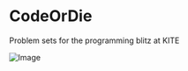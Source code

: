 CodeOrDie
=========

Problem sets for the programming blitz at KITE

![Image](docs/Use%20it%20or%20Lose%20it%20Brain%20Power.PNG?raw=true)

